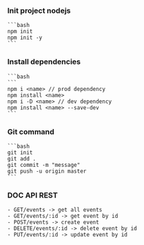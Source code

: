 ### Init project nodejs
    ```bash	
    npm init 
    npm init -y
    ```
### Install dependencies
    ```bash
    ```
    npm i <name> // prod dependency
    npm install <name> 
    npm i -D <name> // dev dependency
    npm install <name> --save-dev
    ```
### Git command
    ```bash
    git init
    git add .
    git commit -m "message"
    git push -u origin master
    ```
### DOC API REST
    - GET/events -> get all events
    - GET/events/:id -> get event by id
    - POST/events -> create event
    - DELETE/events/:id -> delete event by id
    - PUT/events/:id -> update event by id

